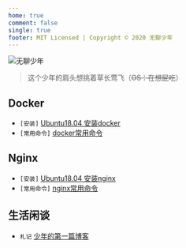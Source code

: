 ```yaml
---
home: true
comment: false
single: true
footer: MIT Licensed | Copyright © 2020 无聊少年
---
```

![无聊少年](https://media.zenghr.cn/logo.png)

> 这个少年的肩头想挑着草长莺飞（~~OS：在想屁吃~~）

## Docker
- `[安装]` [Ubuntu18.04 安装docker](/passages/2020-02-24-docker-install.html)
- `[常用命令]` [docker常用命令](/passages/2020-02-25-docker-command.html)

## Nginx
- `[安装]` [Ubuntu18.04 安装nginx](/passages/2020-02-25-nginx-install.html)
- `[常用命令]` [nginx常用命令](/passages/2020-02-25-nginx-command.html)

## 生活闲谈
- `札记` [少年的第一篇博客](/passages/2020-01-18-first-blog.html)


